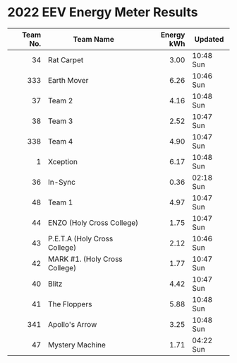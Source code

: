 # 2022 EEV Energy Meter Results
|Team No.|Team Name|Energy kWh|Updated|
|---:|---|---:|---|
|34|Rat Carpet|3.00|10:48 Sun|
|333|Earth Mover|6.26|10:46 Sun|
|37|Team 2|4.16|10:48 Sun|
|38|Team 3|2.52|10:47 Sun|
|338|Team 4|4.90|10:47 Sun|
|1|Xception|6.17|10:48 Sun|
|36|In-Sync|0.36|02:18 Sun|
|48|Team 1|4.97|10:47 Sun|
|44|ENZO (Holy Cross College)|1.75|10:47 Sun|
|43|P.E.T.A (Holy Cross College)|2.12|10:46 Sun|
|42|MARK #1. (Holy Cross College)|1.77|10:47 Sun|
|40|Blitz|4.42|10:47 Sun|
|41|The Floppers|5.88|10:48 Sun|
|341|Apollo's Arrow|3.25|10:48 Sun|
|47|Mystery Machine|1.71|04:22 Sun|
